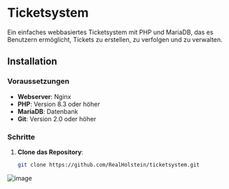 # Ticketsystem

Ein einfaches webbasiertes Ticketsystem mit PHP und MariaDB, das es Benutzern ermöglicht, Tickets zu erstellen, zu verfolgen und zu verwalten.

## Installation

### Voraussetzungen

- **Webserver**: Nginx
- **PHP**: Version 8.3 oder höher
- **MariaDB**: Datenbank
- **Git**: Version 2.0 oder höher

### Schritte

1. **Clone das Repository**:

   ```bash
   git clone https://github.com/RealHolstein/ticketsystem.git

![image](https://github.com/user-attachments/assets/f07958fa-f7a6-4e9c-a53e-c43f62ea1ab1)
